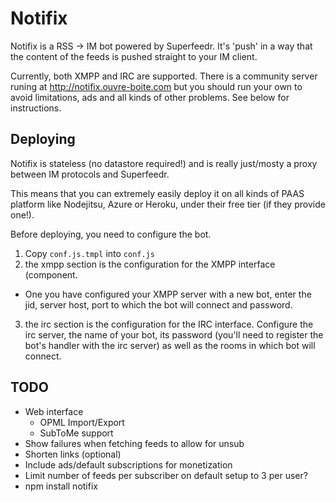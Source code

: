 # Notifix

Notifix is a RSS -> IM bot powered by Superfeedr. It's 'push' in a way that the content of the feeds is pushed straight to your IM client.

Currently, both XMPP and IRC are supported.
There is a community server runing at http://notifix.ouvre-boite.com but you should run your own to avoid limitations, ads and all kinds of other problems. See below for instructions.

## Deploying

Notifix is stateless (no datastore required!) and is really just/mosty a proxy between IM protocols and Superfeedr.

This means that you can extremely easily deploy it on all kinds of PAAS platform like Nodejitsu, Azure or Heroku, under their free tier (if they provide one!).

Before deploying, you need to configure the bot.

1. Copy `conf.js.tmpl` into `conf.js`
2. the xmpp section is the configuration for the XMPP interface (component.
  * One you have configured your XMPP server with a new bot, enter the jid, server host, port to which the bot will connect and password.
3. the irc section is the configuration for the IRC interface. Configure the irc server, the name of your bot, its password (you'll need to register the bot's handler with the irc server) as well as the rooms in which bot will connect.

## TODO

* Web interface
  * OPML Import/Export
  * SubToMe support
* Show failures when fetching feeds to allow for unsub
* Shorten links (optional)
* Include ads/default subscriptions for monetization
* Limit number of feeds per subscriber on default setup to 3 per user?
* npm install notifix


